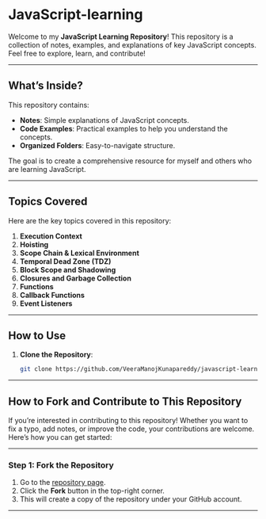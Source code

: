 # JavaScript-learning

Welcome to my **JavaScript Learning Repository**! This repository is a collection of notes, examples, and explanations of key JavaScript concepts.
Feel free to explore, learn, and contribute!

---

## **What’s Inside?**
This repository contains:
- **Notes**: Simple explanations of JavaScript concepts.
- **Code Examples**: Practical examples to help you understand the concepts.
- **Organized Folders**: Easy-to-navigate structure.

The goal is to create a comprehensive resource for myself and others who are learning JavaScript.

---

## **Topics Covered**
Here are the key topics covered in this repository:
1. **Execution Context**
2. **Hoisting**
3. **Scope Chain & Lexical Environment**
4. **Temporal Dead Zone (TDZ)**
5. **Block Scope and Shadowing**
6. **Closures and Garbage Collection**
7. **Functions**
8. **Callback Functions**
9. **Event Listeners**

---

## **How to Use**
1. **Clone the Repository**:
   ```bash
   git clone https://github.com/VeeraManojKunapareddy/javascript-learning.git
   
---

 ## **How to Fork and Contribute to This Repository**
If you’re interested in contributing to this repository! Whether you want to fix a typo, add notes, or improve the code, your contributions are welcome. Here’s how you can get started:

---

### **Step 1: Fork the Repository**
1. Go to the [repository page](https://github.com/VeeraManojKunapareddy/javascript-learning).
2. Click the **Fork** button in the top-right corner.
3. This will create a copy of the repository under your GitHub account.

---
